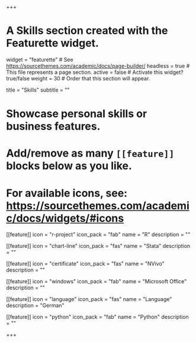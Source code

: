 +++
# A Skills section created with the Featurette widget.
widget = "featurette"  # See https://sourcethemes.com/academic/docs/page-builder/
headless = true  # This file represents a page section.
active = false  # Activate this widget? true/false
weight = 30  # Order that this section will appear.

title = "Skills"
subtitle = ""

# Showcase personal skills or business features.
# 
# Add/remove as many `[[feature]]` blocks below as you like.
# 
# For available icons, see: https://sourcethemes.com/academic/docs/widgets/#icons

[[feature]]
  icon = "r-project"
  icon_pack = "fab"
  name = "R"
  description = ""  
  
[[feature]]
  icon = "chart-line"
  icon_pack = "fas"
  name = "Stata"
  description = ""  
  
[[feature]]
  icon = "certificate"
  icon_pack = "fas"
  name = "NVivo"
  description = ""

[[feature]]
  icon = "windows"
  icon_pack = "fab"
  name = "Microsoft Office"
  description = ""

[[feature]]
  icon = "language"
  icon_pack = "fas"
  name = "Language"
  description = "German"

[[feature]]
  icon = "python"
  icon_pack = "fab"
  name = "Python"
  description = ""

+++
